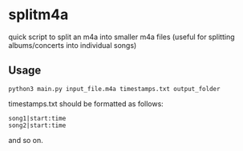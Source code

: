 # splitm4a

quick script to split an m4a into smaller m4a files (useful for splitting albums/concerts into individual songs)


## Usage

	python3 main.py input_file.m4a timestamps.txt output_folder

timestamps.txt should be formatted as follows:

	song1|start:time
	song2|start:time

and so on.